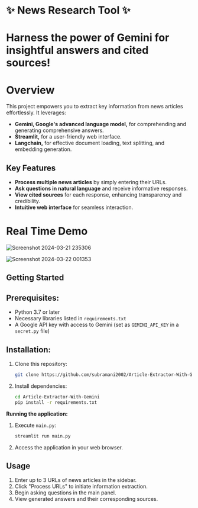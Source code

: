 
# ✨ News Research Tool  ✨

# Harness the power of Gemini for insightful answers and cited sources!

# Overview

This project empowers you to extract key information from news articles effortlessly. It leverages:

- **Gemini, Google's advanced language model,** for comprehending and generating comprehensive answers.
- **Streamlit,** for a user-friendly web interface.
- **Langchain,** for effective document loading, text splitting, and embedding generation.

## Key Features

- **Process multiple news articles** by simply entering their URLs.
- **Ask questions in natural language** and receive informative responses.
- **View cited sources** for each response, enhancing transparency and credibility.
- **Intuitive web interface** for seamless interaction.

# Real Time Demo
![Screenshot 2024-03-21 235306](https://github.com/subramani2002/Article-Extractor-With-Gemini/assets/67220838/774d27c5-f2b7-4597-8166-854506f2d8ce)

![Screenshot 2024-03-22 001353](https://github.com/subramani2002/Article-Extractor-With-Gemini/assets/67220838/80a04fbb-0b2f-4b0b-a429-03a1e52e6b83)

## Getting Started

## Prerequisites:

- Python 3.7 or later
- Necessary libraries listed in `requirements.txt`
- A Google API key with access to Gemini (set as `GEMINI_API_KEY` in a `secret.py` file)

## Installation:

1. Clone this repository:

   ```bash
   git clone https://github.com/subramani2002/Article-Extractor-With-Gemini
   ```

2. Install dependencies:

   ```bash
   cd Article-Extractor-With-Gemini
   pip install -r requirements.txt
   ```

**Running the application:**

1. Execute `main.py`:

   ```bash
   streamlit run main.py
   ```

2. Access the application in your web browser.

##  Usage

1. Enter up to 3 URLs of news articles in the sidebar.
2. Click "Process URLs" to initiate information extraction.
3. Begin asking questions in the main panel.
4. View generated answers and their corresponding sources.
